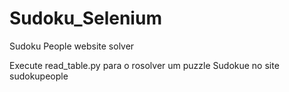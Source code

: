 # Sudoku_Selenium
Sudoku People website solver

Execute read_table.py para o rosolver um puzzle Sudokue no site sudokupeople
